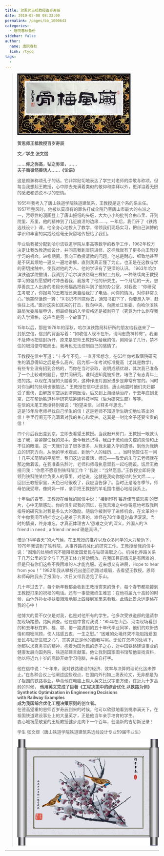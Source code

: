 ```yaml
---
title: 贺恩师王柢教授百岁寿辰
date: 2010-05-08 08:33:00
permalink: /pages/bb_1000643
categories: 
  - 唐院春秋备份
sidebar: false
author: 
  name: 唐院春秋
  link: /tycq
tags: 
  - 
---
```


> ![](/pic/img617.ph.126.net_Dw3WegjW1PFpoGWwZ4wQ-Q==_1909807716983671126.jpg)
>
> **贺恩师王柢教授百岁寿辰**
>
> **文／学生 张文煜**
>
> **……仰之弥高，钻之弥坚，……  
>  夫子循循然善诱人……《论语》**  
>  
>
> 这是颜渊称颂孔子的话。它非常贴切地表达了学生对老师的崇敬与称颂。但每当我想起王教授，心中除去充满着类似的敬仰和崇拜以外，更洋溢着无限的感激和述说不尽的恩情。  
>
> 1955年我考入了唐山铁道学院铁道建筑系，王教授是这个系的系主任。1957年整风时，他被以莫须有的罪名打成全院乃至唐山市最大的右派之一，污辱性的漫画登上了唐山报纸的头版，大大小小的批判会由市里、开到院里、系里，他的精神到了几近崩溃的边缘……。一年后，我们开了《铁路选线设计》课，他全身心地投入了教学，带领我们现场实习，把自己渊博的学识和丰富的实践经验毫无保留地传授给了我们。  
>
> 毕业后我被分配到哈尔滨铁道学院从事高等数学的教学工作，1962年校方决定让我改教选线设计，并同意我到唐院进修，这样我就有了更多向王教授学习的机会。进修期间，我向王教授请教的问题，他总是耐心、细致地甚至是不厌其烦地一遍又一遍地讲解，直到我真正懂了为止。也正是在这教与学的密切接触中，使我对他的为人、他的学识有了更深的认识。
> 1963年哈尔滨铁道学院撤销，我调到了哈尔滨铁路局三棵树工务段。一种继续向王教授学习的强烈愿望时时冲击着我，我报考了他的研究生。一个月后的一天，忠厚善良工人出身的老段长杨福昌把我叫到了他的办公室，对我说：“你研究生考取了，你报考的王教授还亲自给我打了电话，问你的情况，对你非常关心。”他突然话题一转：“X书记不同意你去，通知书扣下了，你要想入学，赶快往上找。”面对这突如其来的打击，我向中央、向黑龙江省委、向哈尔滨铁路局党委层层申诉，但最终我的入学资格还是被剥夺了（究竟为什么剥夺我的入学资格，这应当是另一个故事了）。  
>
> 15年以后，那是1978年的深秋，哈尔滨铁路局科研所的朋友给我送来了一封航空信，信封的背面写着：“如收信人现不在所，请同志费神转寄”。我迫不及待地把信封拆开，原来是恩师王教授写给我的信。刚刚读了几行，禁不住的眼泪便夺眶而出，我再也无法控制自己的感情了。  
>
> 王教授在信中写道：“十多年不见，一直非常想念。在63年你考取唐院研究生的消息得知之后是多么高兴，因为那一年考试标准提高（尤其是数学），有些专业没有招到合格的，而你在当时录取，说明成绩优越，其次我已准备了一个比较难的题目，想共同研究。谁料通知竟被扣住，堵住了有志青年上进的路。以现在清醒的头脑看来，这种作法对国家进步是非常有害的。同时对你当时的处境也很惦记。”
> 王教授在信中还谈到，唐山地震时他们夫妇都受了重伤，由解放军空运到济南医治，后又到上海继续治疗，于去年底到北京，正在帮助铁道科学研究院筹建科技学院（后为研究生部）等等。  
>  在信的末尾王教授特别强调：“盼望来信，以释多年思念。”  
>  这是15年后老师寻找自己学生的信！这是老师不知道学生确切地址寄出的信！字里行间无不充满着对我的关心和爱护。这真是一封比金子还要宝贵的信！  
>
> 四个月后我出差到京，立即去看望王教授。当我敲开房门，王教授一眼就认出了我，紧紧握住我的双手。至今我还记得，我由于激动而失控的感情和止不住的眼泪。这一天我们谈了很多很多，从我未能入学的遗憾，到他为我确立的研究方向，从他的学术观点，到他个人的经历……。当时他暂住在一间十几平米简陋的平房里，我们这边谈着话，师母——敬爱的朱守云老师就在那边做着饭。在我准备告辞时，老师和师母执意留我一起吃晚饭。饭后王教授问我：“你愿不愿意到铁科院工作？”我说：“当然愿意。”王教授立即将我领到铁科院某位负责人的家里，对他说，这就是我向你提过的张文煜……。回到王教授家里，天色已经很晚了，我应当告辞了。当时正是隆冬季节，师母怕我受寒，像妈妈一样，亲手把王教授的羊毛围巾细心地给我系上。  
>
> 十年后的春节，王教授在给我的回信中说：“接到印有‘每逢佳节倍思亲’的贺片，心中无限感动。你的信引起我的回忆，在我苦难之中你锐意地考取我所指导的研究生对我是多么大的激励。随后你被剥夺了进修机会，在文革的十年中你我间互相挂念之心是难于言表的，难怪在78年重逢时晶泪滚滚。当时的情景，终身难忘，才真正体理古人‘患难之交’的深义，外国人的‘A
> friend in need , a friend inneed’确是真谛。”  
>
> 借助“科学春天”的大气候，在王教授的推荐以及众多同学的大力帮助下，1979年我调到了铁科院，从事养路机械化的研究工作。王教授给我的信中说：“困难的处境终究不能阻挡爱国爱民与钻研进取之心。机械化养路关系于几万公里的安全与千万道工体力劳动解放。在我国目前情况是有困难的，但是只有你们这些不畏困难的人才能克服。近来想又有进展，Hope
> to hear from you！” 1982年我从攀枝花出差回京路过峨眉，去看望王教授。恩师和师母陪我去了报国寺，次日又带我游览了乐山。  
>
> 几十年过去了，每个新年我都会收到王教授寄来的贺卡，每个春节都能接到王教授打来的祝福的电话。还有一事使我终生难忘：在他将届九十高龄的时候，由他外孙女搀扶着艰难地攀上四楼到家里来看我。此情此景永远定格在我的心中！  
>
> 他博大的爱不仅仅是对我，也是对他所有的学生。他多次受铁道部的邀请参加现场踏勘，路网调查。他在信中曾对我说：“85年在山西、河南现场看到的和去年秋在黔、桂、鄂、蜀一路遇到的五十年代毕业同学，他们的欢忻热情和周密照顾，使人铭感五衷，一生之慰。”
> “困难的处境终究不能阻挡爱国爱民与钻研进取之心”，其实这正是他的自我写照。无论在怎样的处境下，他都以求真务实的精神，抱着为国为民的赤子之心，对中国铁路建设事业的健康发展向国务院、铁道部建言献策。他让我到国家图书馆帮他查找资料，他以将近九十岁的高龄开始学习电脑，并亲自打字。  
>
> 他在信中说：“十年来，我对铁路建设的经济、效率与决算的理论化迄未停止。”在各种会议上他阐述这些观点，在国内外刊物上发表论文，无非都是为了祖国的铁路事业。毕竟他在电脑上输入英文比汉字更方便，在近九十岁高龄的时候，
> **他用英文完成了巨著《工程决策中的综合优化 以铁路为例》  
>  Synthetic Optimization in Engineering Decisions  
>  with Railway Examples  
>  成为我国综合优化工程决策原则的创立者。**  
>  在德高望重的恩师百岁寿辰到来的时候，他可以欣慰地看到桃李满天下，在祖国铁道建设事业上的大量英才，正是他当年亲手培育的学生。  
>  衷心地祝愿敬爱的王柢教授健步走向下一个百年，创造新的吉尼斯记录！  
>  
>  学生 张文煜（唐山铁道学院铁道建筑系选线设计专业59届毕业生）  
>
>
>
> ![](/pic/img14.bimg.126.net_photo_gD-9he3I_MSsXzXf1U8TEA==_4016084967708649590.jpg)  
  
---